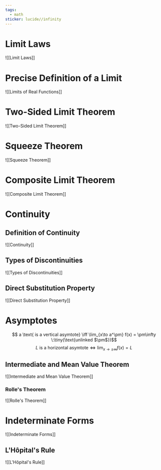 ```yaml
---
tags:
  - math
sticker: lucide//infinity
---
```

# Limit Laws
![[Limit Laws]]

# Precise Definition of a Limit
![[Limits of Real Functions]]
# Two-Sided Limit Theorem
![[Two-Sided Limit Theorem]]
# Squeeze Theorem
![[Squeeze Theorem]]

# Composite Limit Theorem
![[Composite Limit Theorem]]
# Continuity
## Definition of Continuity
![[Continuity]]
## Types of Discontinuities
![[Types of Discontinuities]]
## Direct Substitution Property
![[Direct Substitution Property]]
# Asymptotes
$$ a \text{ is a vertical asymtote} \iff \lim_{x\to a^\pm} f(x) = \pm\infty \:\tiny(\text{unlinked $\pm$})$$
$$ L \text{ is a horizontal asymtote} \iff \lim_{x\to \pm\infty} f(x) = L $$

## Intermediate and Mean Value Theorem
![[Intermediate and Mean Value Theorem]]
### Rolle's Theorem
![[Rolle's Theorem]]
# Indeterminate Forms
![[Indeterminate Forms]]
## L'Hôpital's Rule
![[L'Hôpital's Rule]]